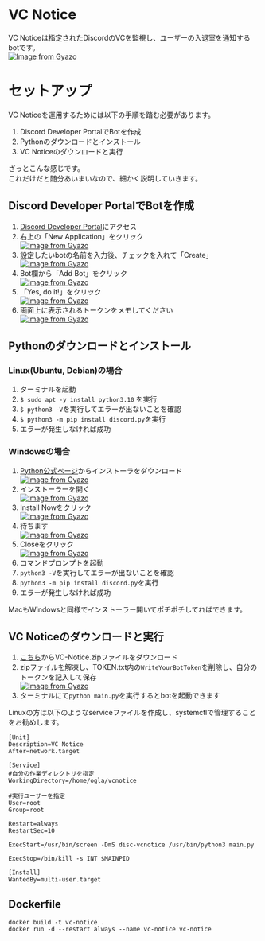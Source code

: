 # VC Notice
VC Noticeは指定されたDiscordのVCを監視し、ユーザーの入退室を通知するbotです。  
[![Image from Gyazo](https://i.gyazo.com/1c9b3a536c4a0888b66ceeac6796ecba.png)](https://gyazo.com/1c9b3a536c4a0888b66ceeac6796ecba)


# セットアップ
VC Noticeを運用するためには以下の手順を踏む必要があります。  

1. Discord Developer PortalでBotを作成
2. Pythonのダウンロードとインストール
3. VC Noticeのダウンロードと実行

ざっとこんな感じです。  
これだけだと随分あいまいなので、細かく説明していきます。


## Discord Developer PortalでBotを作成

1. [Discord Developer Portal](https://discord.com/developers/applications)にアクセス
2. 右上の「New Application」をクリック  
[![Image from Gyazo](https://i.gyazo.com/7ce6d34de12a50bebbb4319db8e3ff5c.png)](https://gyazo.com/7ce6d34de12a50bebbb4319db8e3ff5c)
3. 設定したいbotの名前を入力後、チェックを入れて「Create」  
[![Image from Gyazo](https://i.gyazo.com/96697ad6183da211de986b4cd1161851.png)](https://gyazo.com/96697ad6183da211de986b4cd1161851)
4. Bot欄から「Add Bot」をクリック  
[![Image from Gyazo](https://i.gyazo.com/6265c5a51e406058322af857a9293191.png)](https://gyazo.com/6265c5a51e406058322af857a9293191)
5. 「Yes, do it!」をクリック  
[![Image from Gyazo](https://i.gyazo.com/9f8c7369237b3548a3d62f5baf618b5d.png)](https://gyazo.com/9f8c7369237b3548a3d62f5baf618b5d)
6. 画面上に表示されるトークンをメモしてください  
[![Image from Gyazo](https://i.gyazo.com/8bbacdae3b2173cf4ebbf0ac1f204fce.png)](https://gyazo.com/8bbacdae3b2173cf4ebbf0ac1f204fce)


## Pythonのダウンロードとインストール

### Linux(Ubuntu, Debian)の場合
1. ターミナルを起動
2. `$ sudo apt -y install python3.10` を実行
3. `$ python3 -V`を実行してエラーが出ないことを確認
4. `$ python3 -m pip install discord.py`を実行
5. エラーが発生しなければ成功

### Windowsの場合

1. [Python公式ページ](https://www.python.org/downloads/)からインストーラをダウンロード  
[![Image from Gyazo](https://i.gyazo.com/cb6f68a28cbcf45d5dbef4adcc1f5b1a.png)](https://gyazo.com/cb6f68a28cbcf45d5dbef4adcc1f5b1a)
2. インストーラーを開く  
[![Image from Gyazo](https://i.gyazo.com/beabc719a83b57f4b398de7fe3ec1ddd.png)](https://gyazo.com/beabc719a83b57f4b398de7fe3ec1ddd)
3. Install Nowをクリック  
[![Image from Gyazo](https://i.gyazo.com/6bfd2deaf0eb7034471f408234ba67e8.png)](https://gyazo.com/6bfd2deaf0eb7034471f408234ba67e8)
4. 待ちます  
[![Image from Gyazo](https://i.gyazo.com/124c30c99aee6dadace73c89e10a2b30.png)](https://gyazo.com/124c30c99aee6dadace73c89e10a2b30)
5. Closeをクリック  
[![Image from Gyazo](https://i.gyazo.com/c793924c1c18d2382a09a8b1211afe52.png)](https://gyazo.com/c793924c1c18d2382a09a8b1211afe52)
6. コマンドプロンプトを起動
7. `python3 -V`を実行してエラーが出ないことを確認
8. `python3 -m pip install discord.py`を実行
9. エラーが発生しなければ成功

MacもWindowsと同様でインストーラー開いてポチポチしてればできます。

## VC Noticeのダウンロードと実行
1. [こちら](https://github.com/hyouhyan/VC-Notice/releases/latest)からVC-Notice.zipファイルをダウンロード
2. zipファイルを解凍し、TOKEN.txt内の`WriteYourBotToken`を削除し、自分のトークンを記入して保存  
[![Image from Gyazo](https://i.gyazo.com/d1ba9edbbc3189f17c0ff5d7b54629f0.png)](https://gyazo.com/d1ba9edbbc3189f17c0ff5d7b54629f0)
1. ターミナルにて`python main.py`を実行するとbotを起動できます

Linuxの方は以下のようなserviceファイルを作成し、systemctlで管理することをお勧めします。
```
[Unit]
Description=VC Notice
After=network.target

[Service]
#自分の作業ディレクトリを指定
WorkingDirectory=/home/ogla/vcnotice

#実行ユーザーを指定
User=root
Group=root

Restart=always
RestartSec=10

ExecStart=/usr/bin/screen -DmS disc-vcnotice /usr/bin/python3 main.py

ExecStop=/bin/kill -s INT $MAINPID

[Install]
WantedBy=multi-user.target
```


## Dockerfile
```
docker build -t vc-notice .
docker run -d --restart always --name vc-notice vc-notice
```
